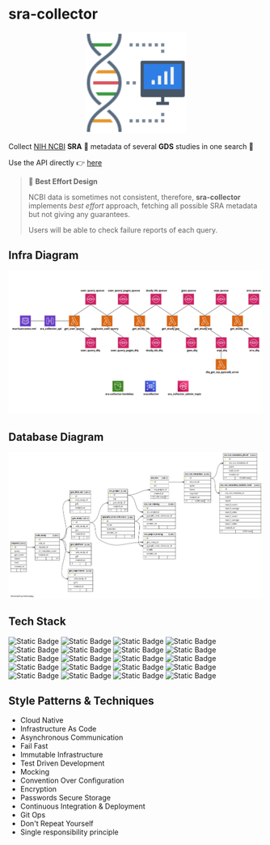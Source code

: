 # sra-collector

<p align="center">
  <img width="200" src="https://github.com/arcones/sra-collector/blob/main/bioinformaticsbyflaticon.png?raw=true" alt="SRA Collector Logo by Flaticon"/>
</p>

Collect [NIH NCBI](https://www.ncbi.nlm.nih.gov) **SRA** 🧬 metadata of several **GDS** studies in one search 🔮

Use the API directly 👉 [here](https://arcones.github.io/sra-collector/)

> 📢 **Best Effort Design**
>
> NCBI data is sometimes not consistent, therefore, **sra-collector** implements _best effort_ approach, fetching all
> possible SRA metadata but not giving any guarantees.
>
> Users will be able to check failure reports of each query.

## Infra Diagram

![alt text](./infra/diagram.png "Infrastructure diagram")

## Database Diagram

![alt text](./db/diagram.png "Database diagram")

## Tech Stack

![Static Badge](https://img.shields.io/badge/AWS-orange?logo=amazonaws)
![Static Badge](https://img.shields.io/badge/Python-blue?logo=python&logoColor=yellow)
![Static Badge](https://img.shields.io/badge/Terraform-lavender?logo=terraform)
![Static Badge](https://img.shields.io/badge/PostgreSQL-yellow?logo=postgresql)
![Static Badge](https://img.shields.io/badge/H2-violet?logo=adminer)
![Static Badge](https://img.shields.io/badge/docker-white?logo=docker)
![Static Badge](https://img.shields.io/badge/git-moccasin?logo=git)
![Static Badge](https://img.shields.io/badge/GHActions-black?logo=githubactions)
![Static Badge](https://img.shields.io/badge/Dependabot-deepskyblue?logo=dependabot)
![Static Badge](https://img.shields.io/badge/Swagger-brightgreen?logo=swagger&logoColor=white)
![Static Badge](https://img.shields.io/badge/OpenAPI-dimgray?logo=openapiinitiative)
![Static Badge](https://img.shields.io/badge/SchemaSpy-cornflowerblue?logo=amazondocumentdb&logoColor=black)
![Static Badge](https://img.shields.io/badge/pysradb-white?logo=scipy&logoColor=red)
![Static Badge](https://img.shields.io/badge/Flyway-red?logo=flyway)
![Static Badge](https://img.shields.io/badge/opensearch-blue?logo=opensearch)
![Static Badge](https://img.shields.io/badge/Precommit-white?logo=precommit)
![Static Badge](https://img.shields.io/badge/make-indigo?logo=cmake)
![Static Badge](https://img.shields.io/badge/SamCLI-orange?logo=amazonaws)
![Static Badge](https://img.shields.io/badge/bash-black?logo=gnubash&logoColor=chartreuse)
![Static Badge](https://img.shields.io/badge/Pytest-gold?logo=pytest&logoColor=black)

## Style Patterns & Techniques

- Cloud Native
- Infrastructure As Code
- Asynchronous Communication
- Fail Fast
- Immutable Infrastructure
- Test Driven Development
- Mocking
- Convention Over Configuration
- Encryption
- Passwords Secure Storage
- Continuous Integration & Deployment
- Git Ops
- Don't Repeat Yourself
- Single responsibility principle
